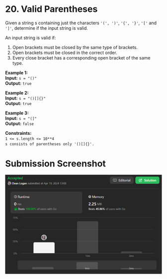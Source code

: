 # 20. Valid Parentheses

Given a string s containing just the characters `'(', ')'`, `'{', '}'`, `'['` and `']'`, determine if the input string is valid.

An input string is valid if:

1. Open brackets must be closed by the same type of brackets.
2. Open brackets must be closed in the correct order.
3. Every close bracket has a corresponding open bracket of the same type.
 
**Example 1:**  
    **Input:** `s = "()"`   
    **Output:** `true`  

**Example 2:**  
    **Input:** `s = "()[]{}"`  
    **Output:** `true`  

**Example 3:**  
    **Input:** `s = "(]"`  
    **Output:** `false`  
 

**Constraints:**  
    `1 <= s.length <= 10**4`  
    `s consists of parentheses only '()[]{}'.`  

# Submission Screenshot

![Image](./valid-parentheses.png)